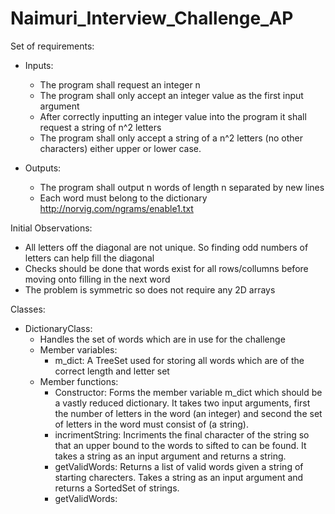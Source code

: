 # Naimuri_Interview_Challenge_AP
Set of requirements:
 - Inputs:
	- The program shall request an integer n
	- The program shall only accept an integer value as the first input argument
	- After correctly inputting an integer value into the program it shall request a string of n^2 letters
	- The program shall only accept a string of a n^2 letters (no other characters) either upper or lower case.

- Outputs:
	- The program shall output n words of length n separated by new lines
	- Each word must belong to the dictionary http://norvig.com/ngrams/enable1.txt
 
Initial Observations:
- All letters off the diagonal are not unique. So finding odd numbers of letters can help fill the diagonal
- Checks should be done that words exist for all rows/collumns before moving onto filling in the next word
- The problem is symmetric so does not require any 2D arrays

Classes:
- DictionaryClass:
	- Handles the set of words which are in use for the challenge
   	- Member variables:
   	  	- m_dict: A TreeSet used for storing all words which are of the correct length and letter set
   	- Member functions:
  		- Constructor: Forms the member variable m_dict which should be a vastly reduced dictionary. It takes two input arguments, first the number of letters in the word (an integer) and second the set of letters in the word must consist of (a string).
   		- incrimentString: Incriments the final character of the string so that an upper bound to the words to sifted to can be found. It takes a string as an input argument and returns a string.
   	   	- getValidWords: Returns a list of valid words given a string of starting charecters. Takes a string as an input argument and returns a SortedSet of strings.
		- getValidWords: 

